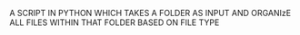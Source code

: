 A SCRIPT IN PYTHON WHICH TAKES A FOLDER AS INPUT AND ORGANIzE ALL FILES WITHIN THAT FOLDER  BASED ON FILE TYPE
